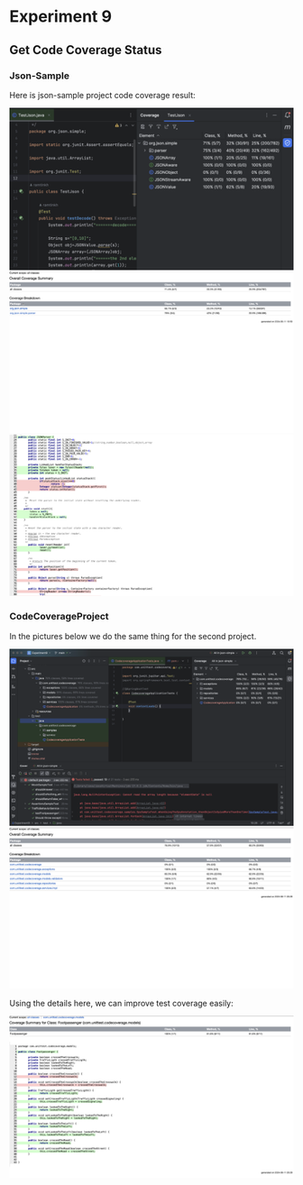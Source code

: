# Experiment 9

## Get Code Coverage Status

### Json-Sample

Here is json-sample project code coverage result:

![img.png](screenshots/json1.png)
![img.png](screenshots/json2.png)
![img.png](screenshots/json3.png)

### CodeCoverageProject

In the pictures below we do the same thing for the second project.

![img.png](screenshots/code1.png)
![img.png](screenshots/code2.png)

Using the details here, we can improve test  coverage easily:

![img.png](screenshots/code3.png)
